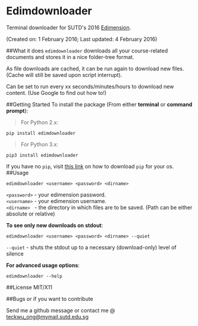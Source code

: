 # Edimdownloader
Terminal downloader for SUTD's 2016 [Edimension](https://www.edimension.sutd.edu.sg). 

(Created on: 1 February 2016; Last updated: 4 February 2016)

##What it does
`edimdownloader` downloads all your course-related documents and stores it in a nice folder-tree format.  

As file downloads are cached, it can be run again to download new files.
(Cache will still be saved upon script interrupt).

Can be set to run every xx seconds/minutes/hours to download new content. (Use Google to find out how to!)



##Getting Started
To install the package (From either **terminal** or **command prompt**):

  >For Python 2.x:
    
    pip install edimdownloader
    
  >For Python 3.x:
  
    pip3 install edimdownloader

  If you have no `pip`, visit [this link](https://pip.pypa.io/en/stable/installing/) on how to download `pip` for your os.
##Usage

    edimdownloader <username> <password> <dirname>

`<password>` - your edimension password.  
`<username>` - your edimension username.    
`<dirname>` &nbsp;  - the directory in which files are to be saved. (Path can be either absolute or relative)


**To see only new downloads on stdout**:

    edimdownloader <username> <password> <dirname> --quiet
    
`--quiet` - shuts the stdout up to a necessary (download-only) level of silence

**For advanced usage options**:
    
    edimdownloader --help

##License
MIT/X11

##Bugs or if you want to contribute

Send me a github message or contact me @ teckwu_ong@mymail.sutd.edu.sg


